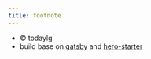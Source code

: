 ```yaml
---
title: footnote
---
```


* © todaylg
* build base on [gatsby](https://www.gatsbyjs.org/) and [hero-starter](https://github.com/greglobinski/gatsby-starter-hero-blog)

